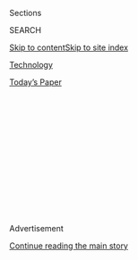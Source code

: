 <div id="app">

<div>

<div>

<div>

<div class="NYTAppHideMasthead css-1q2w90k e1suatyy0">

<div class="section css-ui9rw0 e1suatyy2">

<div class="css-eph4ug er09x8g0">

<div class="css-6n7j50">

</div>

<span class="css-1dv1kvn">Sections</span>

<div class="css-10488qs">

<span class="css-1dv1kvn">SEARCH</span>

</div>

[Skip to content](#site-content)[Skip to site
index](#site-index)

</div>

<div id="masthead-section-label" class="css-1wr3we4 eaxe0e00">

[Technology](https://www.nytimes.com/section/technology)

</div>

<div class="css-10698na e1huz5gh0">

</div>

</div>

<div id="masthead-bar-one" class="section hasLinks css-15hmgas e1csuq9d3">

<div class="css-uqyvli e1csuq9d0">

</div>

<div class="css-1uqjmks e1csuq9d1">

</div>

<div class="css-9e9ivx">

[](https://myaccount.nytimes.com/auth/login?response_type=cookie&client_id=vi)

</div>

<div class="css-1bvtpon e1csuq9d2">

[Today’s
Paper](https://www.nytimes.com/section/todayspaper)

</div>

</div>

</div>

</div>

<div data-aria-hidden="false">

<div id="site-content" data-role="main">

<div>

<div class="css-1aor85t" style="opacity:0.000000001;z-index:-1;visibility:hidden">

<div class="css-1hqnpie">

<div class="css-epjblv">

<span class="css-17xtcya">[Technology](/section/technology)</span><span class="css-x15j1o">|</span><span class="css-fwqvlz">Twitter
Struggles to Unpack a Hack Within Its
Walls</span>

</div>

<div class="css-k008qs">

<div class="css-1iwv8en">

<span class="css-18z7m18"></span>

<div>

</div>

</div>

<span class="css-1n6z4y">https://nyti.ms/2Zzh0D9</span>

<div class="css-1705lsu">

<div class="css-4xjgmj">

<div class="css-4skfbu" data-role="toolbar" data-aria-label="Social Media Share buttons, Save button, and Comments Panel with current comment count" data-testid="share-tools">

  - 
  - 
  - 
  - 
    
    <div class="css-6n7j50">
    
    </div>

  - 

</div>

</div>

</div>

</div>

</div>

</div>

<div id="NYT_TOP_BANNER_REGION" class="css-13pd83m">

</div>

<div id="top-wrapper" class="css-1sy8kpn">

<div id="top-slug" class="css-l9onyx">

Advertisement

</div>

[Continue reading the main
story](#after-top)

<div class="ad top-wrapper" style="text-align:center;height:100%;display:block;min-height:250px">

<div id="top" class="place-ad" data-position="top" data-size-key="top">

</div>

</div>

<div id="after-top">

</div>

</div>

<div>

<div id="sponsor-wrapper" class="css-1hyfx7x">

<div id="sponsor-slug" class="css-19vbshk">

Supported by

</div>

[Continue reading the main
story](#after-sponsor)

<div id="sponsor" class="ad sponsor-wrapper" style="text-align:center;height:100%;display:block">

</div>

<div id="after-sponsor">

</div>

</div>

<div class="css-186x18t">

</div>

<div class="css-1vkm6nb ehdk2mb0">

# Twitter Struggles to Unpack a Hack Within Its Walls

</div>

Even some basic questions about how an array of Twitter’s most popular
accounts were taken over remain unanswered.

<div class="css-79elbk" data-testid="photoviewer-wrapper">

<div class="css-z3e15g" data-testid="photoviewer-wrapper-hidden">

</div>

<div class="css-1a48zt4 ehw59r15" data-testid="photoviewer-children">

![<span class="css-16f3y1r e13ogyst0" data-aria-hidden="true">Twitter’s
headquarters in San Francisco. Investigators know that hackers took over
at least one employee’s account and credentials on
Wednesday.</span><span class="css-cnj6d5 e1z0qqy90" itemprop="copyrightHolder"><span class="css-1ly73wi e1tej78p0">Credit...</span><span><span>Glenn
Chapman/Agence France-Presse — Getty
Images</span></span></span>](https://static01.nyt.com/images/2020/07/16/business/16twitter/merlin_170383824_eb9a7dad-a1da-4ef7-8b36-6be12f299f4b-articleLarge.jpg?quality=75&auto=webp&disable=upscale)

</div>

</div>

<div class="css-18e8msd">

<div class="css-vp77d3 epjyd6m0">

<div class="css-1baulvz">

By [<span class="css-1baulvz" itemprop="name">Mike
Isaac</span>](https://www.nytimes.com/by/mike-isaac),
[<span class="css-1baulvz" itemprop="name">Sheera
Frenkel</span>](https://www.nytimes.com/by/sheera-frenkel) and
[<span class="css-1baulvz last-byline" itemprop="name">Kate
Conger</span>](https://www.nytimes.com/by/kate-conger)

</div>

</div>

  - 
    
    <div class="css-ld3wwf e16638kd2">
    
    Published July 16, 2020Updated July 31,
    2020
    
    </div>

  - 
    
    <div class="css-4xjgmj">
    
    <div class="css-pvvomx" data-role="toolbar" data-aria-label="Social Media Share buttons, Save button, and Comments Panel with current comment count" data-testid="share-tools">
    
      - 
      - 
      - 
      - 
        
        <div class="css-6n7j50">
        
        </div>
    
      - 
    
    </div>
    
    </div>

</div>

</div>

<div class="section meteredContent css-1r7ky0e" name="articleBody" itemprop="articleBody">

<div class="css-1fanzo5 StoryBodyCompanionColumn">

<div class="css-53u6y8">

As forensic investigators at Twitter hurried on Wednesday to discover
the origin of one of the [worst hacks in the company’s
history](https://www.nytimes.com/2020/07/17/technology/twitter-hackers-interview.html),
the team came to a startling conclusion: The hack was coming from an
account inside the house.

</div>

</div>

<div>

</div>

<div class="css-1fanzo5 StoryBodyCompanionColumn">

<div class="css-53u6y8">

But even by Thursday afternoon, 24 hours after hackers pushed a Bitcoin
scam from the accounts of political leaders like Joseph R. Biden Jr. and
industry titans like Elon Musk, the company’s researchers were still
struggling to nail down many other basic aspects of the breach,
including whether an employee had been willfully complicit. The company
was also still sorting out how many accounts were affected, and whether
the attackers had gained access to details within the accounts, such as
private messages.

A few things were certain. Investigators know that at least one
employee’s account and credentials were taken over and used to gain
access to an internal dashboard, allowing the infiltrator to control
most Twitter accounts, according to two people briefed on the company’s
investigation. They would speak only anonymously because the
investigation was still underway. Yet many of the details remained
unclear, the people said. Investigators were still trying to determine
if the hackers tricked the employee into handing over login information.
Twitter suggested on Wednesday that the hackers had used “social
engineering,” a strategy to gain passwords or other personal information
by posing as a trusted person like a company representative. But another
line of inquiry includes whether a Twitter employee was bribed for their
credentials, something one person who claimed responsibility for the
hack told the technology site
[Motherboard](https://www.vice.com/en_us/article/jgxd3d/twitter-insider-access-panel-account-hacks-biden-uber-bezos).

</div>

</div>

<div class="css-1fanzo5 StoryBodyCompanionColumn">

<div class="css-53u6y8">

The Federal Bureau of Investigation said it was looking into the hack.
“At this time, the accounts appear to have been compromised in order
to perpetuate cryptocurrency fraud,” the agency said in a statement. “We
advise the public not to fall victim to this scam by sending
cryptocurrency or money in relation to this incident.”

Twitter said in a statement, “We’ve taken steps to further secure our
systems and will continue to share what we learn through our
investigation.”

On Thursday evening, Twitter said 130 accounts had been targeted in the
incident. The attackers were able to send tweets from a smaller subset
of accounts, the company said. It was still unclear whether private data
like direct messages had been accessed.

The hack, and the company’s inability to quickly figure out what
happened, is a major embarrassment for Twitter. Over the past year, in
response to damaging revelations that disinformation spread widely on
the service during the 2016 presidential election, Jack Dorsey, the
chief executive, put a priority on promoting healthy and trustworthy
tweets. The hack of high-profile accounts to share a scam showed that
Twitter remained unprepared for the security threats it faces.

The attack also raised questions about election security, especially
since political leaders were among those attacked. If the messages sent
by hackers were political in nature instead of a financial scam —
perhaps about closed polling sites on Election Day — that could
manipulate turnout.

</div>

</div>

<div class="css-1fanzo5 StoryBodyCompanionColumn">

<div class="css-53u6y8">

President Trump’s account was not affected by the breach, Kayleigh
McEnany, the White House press secretary, said on Thursday. Mr. Trump’s
account got extra protection after past incidents, according to a senior
administration official and a Twitter employee, who would speak only
anonymously because the security measures were private.

The Senate Select Committee on Intelligence said it would request
information from Twitter about the hack. “The ability of bad actors to
take over prominent accounts, even fleetingly, signals a worrisome
vulnerability in this media environment, exploitable not just for scams
but for more impactful efforts to cause confusion, havoc and political
mischief,” said Senator Mark Warner, Democrat of Virginia, the vice
chairman of the committee.

The attack on Wednesday came in waves. First, attackers used their
access to Twitter’s internal tools to take over accounts with
[distinctive user names like
@6](https://medium.com/@lucky225/the-twitter-hack-what-exactly-happened-d8740d33c1c),
an account that once belonged to the security researcher and hacker
Adrian Lamo. Then the attack hit the Twitter accounts of prominent
cryptocurrency leaders and companies. The next wave included many of the
most popular accounts, including those belonging to political leaders,
industry titans and top entertainers.

The messages were a version of a long-running scam in which hackers pose
as public figures on Twitter and promise to match or even triple any
funds that are sent to their Bitcoin wallets. But the scam on Wednesday
was the first to use the real accounts of public figures.

The hackers received $120,000 worth of Bitcoin in 518 transactions from
around the world, according to Chainalysis, a research company that
tracks the movement of cryptocurrencies. Most of the victims had Bitcoin
wallets associated with Asia, but about a quarter came from the United
States, according to another cryptocurrency research firm, Elliptic.

Soon after the money came into their wallet, the hackers began moving
the money in a complicated pattern of transactions that will help
obscure the source and make it harder to track, Chainalysis found.

“It looks like someone who has some computer skills, but not someone who
is using the most sophisticated ways to launder the coins,” said
Jonathan Levin, the chief strategy officer at Chainalysis.

</div>

</div>

<div class="css-1fanzo5 StoryBodyCompanionColumn">

<div class="css-53u6y8">

Twitter quickly removed many of the messages, but in some cases similar
tweets were sent again from the same accounts. The company eventually
disabled broad swaths of its service for hours.

“Tough day for us at Twitter,” Mr. Dorsey
[tweeted](https://twitter.com/jack/status/1283571658339397632) Wednesday
night. “We all feel terrible this happened.”

On Thursday, there were lingering questions about what the attackers did
with their access. Area 1 Security, a cybersecurity company, documented
an increase in spear-phishing emails sent out from accounts
impersonating the same people targeted on Twitter, such as the
billionaire Bill Gates. The emails asked for people to send money to the
same Bitcoin wallet cited in the Twitter attack.

The breach raises significant questions about how Twitter’s internal
systems function, and how taking over one employee’s internal access
could give an outside attacker carte blanche control over some of the
world’s highest-profile and most popular accounts.

In a [blog
post](https://medium.com/@lucky225/the-twitter-hack-what-exactly-happened-d8740d33c1c)
on Thursday, a security expert who saw the hack take over an account
that the expert administers detailed how someone with access to
administrative tools could effectively force their way into most Twitter
accounts using a password reset function. The method was used in the
account takeovers on Wednesday, according to two people familiar with
the attack.

Security researchers also questioned why Twitter did not have better
safeguards to monitor suspicious activity on employee accounts. Many
companies have systems that alert them if an employee is getting into
sensitive data, or changing passwords and emails on accounts multiple
times within a short period, said Rachel Tobac, a hacker and the chief
executive of SocialProof Security, who works with companies to train and
test on social engineering to keep companies safe.

The company is still rushing to figure out the extent of the damage, and
whether or not there is more to come. Twitter representatives said the
company would update the public as it discovered more about the attack.
But experts believe that depending on the length of time the hackers had
administrative access, more fallout could be in store.

“What you saw on Wednesday was probably not the end of the incident,”
said Alon Gal, chief technology officer of Hudson Rock, a cybersecurity
intelligence firm that has been investigating the hack. “If they got
access to direct messages, this isn’t over.”

Nathaniel Popper contributed reporting.

</div>

</div>

</div>

<div>

</div>

<div>

</div>

<div>

</div>

<div>

<div id="bottom-wrapper" class="css-1ede5it">

<div id="bottom-slug" class="css-l9onyx">

Advertisement

</div>

[Continue reading the main
story](#after-bottom)

<div id="bottom" class="ad bottom-wrapper" style="text-align:center;height:100%;display:block;min-height:90px">

</div>

<div id="after-bottom">

</div>

</div>

</div>

</div>

</div>

## Site Index

<div>

</div>

## Site Information Navigation

  - [© <span>2020</span> <span>The New York Times
    Company</span>](https://help.nytimes.com/hc/en-us/articles/115014792127-Copyright-notice)

<!-- end list -->

  - [NYTCo](https://www.nytco.com/)
  - [Contact
    Us](https://help.nytimes.com/hc/en-us/articles/115015385887-Contact-Us)
  - [Work with us](https://www.nytco.com/careers/)
  - [Advertise](https://nytmediakit.com/)
  - [T Brand Studio](http://www.tbrandstudio.com/)
  - [Your Ad
    Choices](https://www.nytimes.com/privacy/cookie-policy#how-do-i-manage-trackers)
  - [Privacy](https://www.nytimes.com/privacy)
  - [Terms of
    Service](https://help.nytimes.com/hc/en-us/articles/115014893428-Terms-of-service)
  - [Terms of
    Sale](https://help.nytimes.com/hc/en-us/articles/115014893968-Terms-of-sale)
  - [Site
    Map](https://spiderbites.nytimes.com)
  - [Help](https://help.nytimes.com/hc/en-us)
  - [Subscriptions](https://www.nytimes.com/subscription?campaignId=37WXW)

</div>

</div>

</div>

</div>
